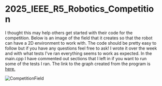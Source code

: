 # 2025_IEEE_R5_Robotics_Competition

I thought this may help others get started with their code for the competition. Below is an image of the field that it creates so that the robot can have a 2D environment to work with. The code should be pretty easy to follow but if you have any questions feel free to ask! I wrote it over the week and with what tests I've ran everything seems to work as expected. In the main.cpp I have commented out sections that I left in if you want to run some of the tests I ran. The link to the graph created from the program is [here.](https://www.desmos.com/calculator/f6scsjqbug)

![CompetitionField](https://github.com/user-attachments/assets/d1ff24c1-b692-4599-8c53-1c138e480fa3)
